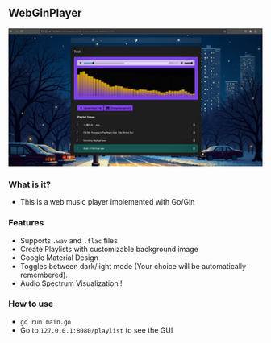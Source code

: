 ## WebGinPlayer
![playlist](./Playlist.png)
### What is it?
- This is a web music player implemented with Go/Gin
### Features
- Supports `.wav` and `.flac` files
- Create Playlists with customizable background image
- Google Material Design
- Toggles between dark/light mode (Your choice will be automatically remembered).
- Audio Spectrum Visualization !
### How to use
- `go run main.go`
- Go to `127.0.0.1:8080/playlist` to see the GUI